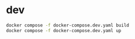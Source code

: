 # dev

```bash
docker compose -f docker-compose.dev.yaml build
docker compose -f docker-compose.dev.yaml up
```
